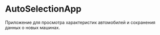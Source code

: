 # AutoSelectionApp
Приложение для просмотра характеристик автомобилей и сохранения данных о новых машинах.
